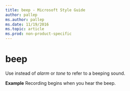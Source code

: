 ```yaml
---
title: beep - Microsoft Style Guide
author: pallep
ms.author: pallep
ms.date: 11/19/2016
ms.topic: article
ms.prod: non-product-specific
---
```


# beep

Use instead of *alarm* or *tone* to refer to a beeping sound.

**Example** Recording begins when you hear the beep.
